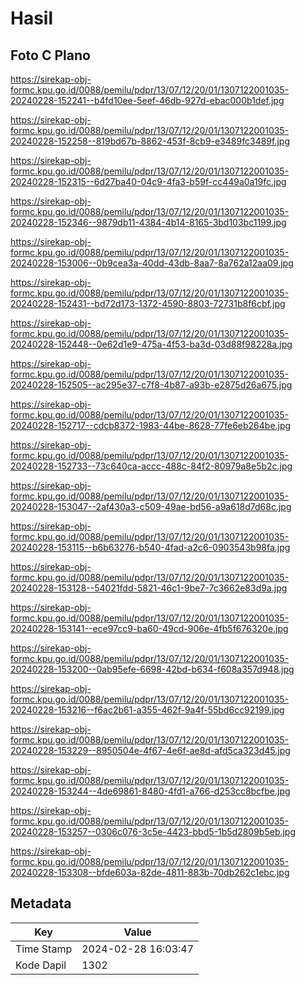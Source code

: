# Hasil

## Foto C Plano

https://sirekap-obj-formc.kpu.go.id/0088/pemilu/pdpr/13/07/12/20/01/1307122001035-20240228-152241--b4fd10ee-5eef-46db-927d-ebac000b1def.jpg

https://sirekap-obj-formc.kpu.go.id/0088/pemilu/pdpr/13/07/12/20/01/1307122001035-20240228-152258--819bd67b-8862-453f-8cb9-e3489fc3489f.jpg

https://sirekap-obj-formc.kpu.go.id/0088/pemilu/pdpr/13/07/12/20/01/1307122001035-20240228-152315--6d27ba40-04c9-4fa3-b59f-cc449a0a19fc.jpg

https://sirekap-obj-formc.kpu.go.id/0088/pemilu/pdpr/13/07/12/20/01/1307122001035-20240228-152346--9879db11-4384-4b14-8165-3bd103bc1199.jpg

https://sirekap-obj-formc.kpu.go.id/0088/pemilu/pdpr/13/07/12/20/01/1307122001035-20240228-153006--0b9cea3a-40dd-43db-8aa7-8a762a12aa09.jpg

https://sirekap-obj-formc.kpu.go.id/0088/pemilu/pdpr/13/07/12/20/01/1307122001035-20240228-152431--bd72d173-1372-4590-8803-72731b8f6cbf.jpg

https://sirekap-obj-formc.kpu.go.id/0088/pemilu/pdpr/13/07/12/20/01/1307122001035-20240228-152448--0e62d1e9-475a-4f53-ba3d-03d88f98228a.jpg

https://sirekap-obj-formc.kpu.go.id/0088/pemilu/pdpr/13/07/12/20/01/1307122001035-20240228-152505--ac295e37-c7f8-4b87-a93b-e2875d26a675.jpg

https://sirekap-obj-formc.kpu.go.id/0088/pemilu/pdpr/13/07/12/20/01/1307122001035-20240228-152717--cdcb8372-1983-44be-8628-77fe6eb264be.jpg

https://sirekap-obj-formc.kpu.go.id/0088/pemilu/pdpr/13/07/12/20/01/1307122001035-20240228-152733--73c640ca-accc-488c-84f2-80979a8e5b2c.jpg

https://sirekap-obj-formc.kpu.go.id/0088/pemilu/pdpr/13/07/12/20/01/1307122001035-20240228-153047--2af430a3-c509-49ae-bd56-a9a618d7d68c.jpg

https://sirekap-obj-formc.kpu.go.id/0088/pemilu/pdpr/13/07/12/20/01/1307122001035-20240228-153115--b6b63276-b540-4fad-a2c6-0903543b98fa.jpg

https://sirekap-obj-formc.kpu.go.id/0088/pemilu/pdpr/13/07/12/20/01/1307122001035-20240228-153128--54021fdd-5821-46c1-9be7-7c3662e83d9a.jpg

https://sirekap-obj-formc.kpu.go.id/0088/pemilu/pdpr/13/07/12/20/01/1307122001035-20240228-153141--ece97cc9-ba60-49cd-906e-4fb5f676320e.jpg

https://sirekap-obj-formc.kpu.go.id/0088/pemilu/pdpr/13/07/12/20/01/1307122001035-20240228-153200--0ab95efe-6698-42bd-b634-f608a357d948.jpg

https://sirekap-obj-formc.kpu.go.id/0088/pemilu/pdpr/13/07/12/20/01/1307122001035-20240228-153216--f6ac2b61-a355-462f-9a4f-55bd6cc92199.jpg

https://sirekap-obj-formc.kpu.go.id/0088/pemilu/pdpr/13/07/12/20/01/1307122001035-20240228-153229--8950504e-4f67-4e6f-ae8d-afd5ca323d45.jpg

https://sirekap-obj-formc.kpu.go.id/0088/pemilu/pdpr/13/07/12/20/01/1307122001035-20240228-153244--4de69861-8480-4fd1-a766-d253cc8bcfbe.jpg

https://sirekap-obj-formc.kpu.go.id/0088/pemilu/pdpr/13/07/12/20/01/1307122001035-20240228-153257--0306c076-3c5e-4423-bbd5-1b5d2809b5eb.jpg

https://sirekap-obj-formc.kpu.go.id/0088/pemilu/pdpr/13/07/12/20/01/1307122001035-20240228-153308--bfde603a-82de-4811-883b-70db262c1ebc.jpg


## Metadata

| Key        | Value               |
| ---------- | ------------------- |
| Time Stamp | 2024-02-28 16:03:47 |
| Kode Dapil | 1302                |



